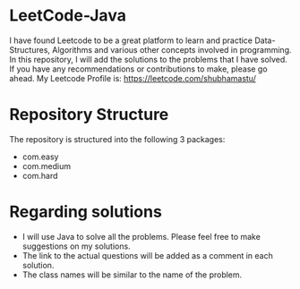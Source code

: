 # LeetCode-Java
I have found Leetcode to be a great platform to learn and practice Data-Structures, Algorithms and various other concepts involved in programming. In this repository, I will add the solutions to the problems that I have solved. If you have any recommendations or contributions to make, please go ahead. My Leetcode Profile is: https://leetcode.com/shubhamastu/

# Repository Structure

The repository is structured into the following 3 packages:

* com.easy
* com.medium
* com.hard

# Regarding solutions

* I will use Java to solve all the problems. Please feel free to make suggestions on my solutions.
* The link to the actual questions will be added as a comment in each solution.
* The class names will be similar to the name of the problem.
